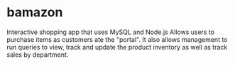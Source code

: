 # bamazon
Interactive shopping app that uses MySQL and Node.js
Allows users to purchase items as customers ate the "portal". It also allows management to run queries to view, track and update the product inventory as well as track sales by department.
